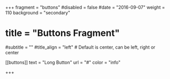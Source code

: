 +++
fragment = "buttons"
#disabled = false
#date = "2016-09-07"
weight = 110
background = "secondary"

# title = "Buttons Fragment"
#subtitle = ""
#title_align = "left" # Default is center, can be left, right or center

[[buttons]]
  text = "Long Button"
  url = "#"
  color = "info"

+++
